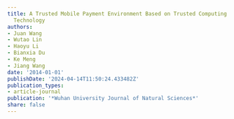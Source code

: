 ```yaml
---
title: A Trusted Mobile Payment Environment Based on Trusted Computing and Virtualization
  Technology
authors:
- Juan Wang
- Wutao Lin
- Haoyu Li
- Bianxia Du
- Ke Meng
- Jiang Wang
date: '2014-01-01'
publishDate: '2024-04-14T11:50:24.433482Z'
publication_types:
- article-journal
publication: '*Wuhan University Journal of Natural Sciences*'
share: false
---
```

